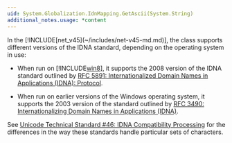 ```yaml
---
uid: System.Globalization.IdnMapping.GetAscii(System.String)
additional_notes.usage: *content
---
```


<p>In the [!INCLUDE[net_v45](~/includes/net-v45-md.md)], the <xref href="System.Globalization.IdnMapping"></xref> class supports different versions of the IDNA standard, depending on the operating system in use:  
  
-   When run on [!INCLUDE[win8](~/includes/win8-md.md)], it supports the 2008 version of the IDNA standard outlined by [RFC 5891: Internationalized Domain Names in Applications (IDNA): Protocol](http://go.microsoft.com/fwlink/?LinkId=231875).  
  
-   When run on earlier versions of the Windows operating system, it supports the 2003 version of the standard outlined by [RFC 3490: Internationalizing Domain Names in Applications (IDNA)](http://go.microsoft.com/fwlink/?LinkId=158110).  
  
 See [Unicode Technical Standard #46: IDNA Compatibility Processing](http://go.microsoft.com/fwlink/?LinkId=232459) for the differences in the way these standards handle particular sets of characters.</p>


